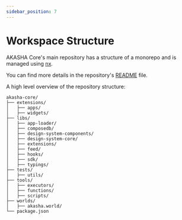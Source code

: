 ```yaml
---
sidebar_position: 7
---
```


# Workspace Structure

AKASHA Core's main repository has a structure of a monorepo and is managed using [nx](https://nx.dev/).

You can find more details in the repository's [README](https://github.com/AKASHAorg/akasha-core/blob/next/README.md) file.

A high level overview of the repository structure:

```treeview
akasha-core/
├── extensions/
│   ├── apps/
│   ├── widgets/
├── libs/
│   ├── app-loader/
│   ├── composedb/
│   ├── design-system-components/
│   ├── design-system-core/
│   ├── extensions/
│   ├── feed/
│   ├── hooks/
│   ├── sdk/
│   ├── typings/
├── tests/
│   ├── utils/
├── tools/
│   ├── executors/
│   ├── functions/
│   ├── scripts/
├── worlds/
│   ├── akasha.world/
└── package.json
```
